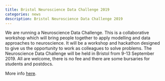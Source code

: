 ```yaml
---
title: Bristol Neuroscience Data Challenge 2019
categories: news
description: Bristol Neuroscience Data Challenge 2019
---
```


We are running a Neuroscience Data Challenge. This is a collaborative workshop which will bring people together to apply modelling and data approaches to neuroscience. It will be a workshop and hackathon designed to give us the opportunity to work as colleagues to solve problems. The Neuroscience Data Challenge will be held in Bristol from 9-13 September 2019. All are welcome, there is no fee and there are some bursaries for students and postdocs.

More info [here](http://www.bristol.ac.uk/neural-dynamics/information/neuroscience-data-challenge/).